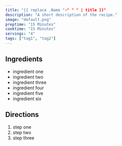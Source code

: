 ```yaml
---
title: "{{ replace .Name "-" " " | title }}"
description: "A short description of the recipe."
image: "default.png"
preptime: "15 Minutes"
cooktime: "15 Minutes"
servings: "4"
tags: ["tag1", "tag2"]
---
```


## Ingredients
- ingredient one
- ingredient two
- ingredient three
- ingredient four
- ingredient five
- ingredient six

## Directions
1. step one
2. step two
3. step three
